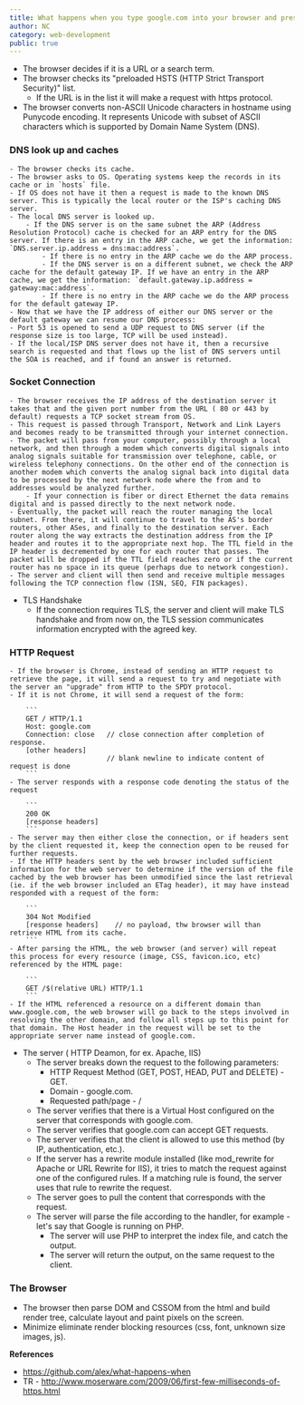 ```yaml
---
title: What happens when you type google.com into your browser and press enter?
author: NC
category: web-development
public: true
---
```


- The browser decides if it is a URL or a search term.
- The browser checks its "preloaded HSTS (HTTP Strict Transport Security)" list.
	- If the URL is in the list it will make a request with https protocol.
- The browser converts non-ASCII Unicode characters in hostname using Punycode encoding. It represents Unicode with subset of ASCII characters which is supported by Domain Name System (DNS).

### DNS look up and caches
	- The browser checks its cache.
	- The browser asks to OS. Operating systems keep the records in its cache or in `hosts` file.
	- If OS does not have it then a request is made to the known DNS server. This is typically the local router or the ISP's caching DNS server.
	- The local DNS server is looked up.
		- If the DNS server is on the same subnet the ARP (Address Resolution Protocol) cache is checked for an ARP entry for the DNS server. If there is an entry in the ARP cache, we get the information: `DNS.server.ip.address = dns:mac:address`.
			- If there is no entry in the ARP cache we do the ARP process.
			- If the DNS server is on a different subnet, we check the ARP cache for the default gateway IP. If we have an entry in the ARP cache, we get the information: `default.gateway.ip.address = gateway:mac:address`.
			- If there is no entry in the ARP cache we do the ARP process for the default gateway IP.
	- Now that we have the IP address of either our DNS server or the default gateway we can resume our DNS process:
	- Port 53 is opened to send a UDP request to DNS server (if the response size is too large, TCP will be used instead).
	- If the local/ISP DNS server does not have it, then a recursive search is requested and that flows up the list of DNS servers until the SOA is reached, and if found an answer is returned.

### Socket Connection

	- The browser receives the IP address of the destination server it takes that and the given port number from the URL ( 80 or 443 by default) requests a TCP socket stream from OS.
	- This request is passed through Transport, Network and Link Layers and becomes ready to be transmitted through your internet connection.
	- The packet will pass from your computer, possibly through a local network, and then through a modem which converts digital signals into analog signals suitable for transmission over telephone, cable, or wireless telephony connections. On the other end of the connection is another modem which converts the analog signal back into digital data to be processed by the next network node where the from and to addresses would be analyzed further.
		- If your connection is fiber or direct Ethernet the data remains digital and is passed directly to the next network node.
	- Eventually, the packet will reach the router managing the local subnet. From there, it will continue to travel to the AS's border routers, other ASes, and finally to the destination server. Each router along the way extracts the destination address from the IP header and routes it to the appropriate next hop. The TTL field in the IP header is decremented by one for each router that passes. The packet will be dropped if the TTL field reaches zero or if the current router has no space in its queue (perhaps due to network congestion).
	- The server and client will then send and receive multiple messages following the TCP connection flow (ISN, SEQ, FIN packages).
- TLS Handshake
	- If the connection requires TLS, the server and client will make TLS handshake and from now on, the TLS session communicates information encrypted with the agreed key.

### HTTP Request
	- If the browser is Chrome, instead of sending an HTTP request to retrieve the page, it will send a request to try and negotiate with the server an "upgrade" from HTTP to the SPDY protocol.
	- If it is not Chrome, it will send a request of the form:

		```
		GET / HTTP/1.1
		Host: google.com
		Connection: close   // close connection after completion of response.
		[other headers]
		                    // blank newline to indicate content of request is done
		```
	- The server responds with a response code denoting the status of the request

		```
		200 OK
		[response headers]
		```
	- The server may then either close the connection, or if headers sent by the client requested it, keep the connection open to be reused for further requests.
	- If the HTTP headers sent by the web browser included sufficient information for the web server to determine if the version of the file cached by the web browser has been unmodified since the last retrieval (ie. if the web browser included an ETag header), it may have instead responded with a request of the form:

		```
		304 Not Modified
		[response headers]    // no payload, thw browser will than retrieve HTML from its cache.
		```
	- After parsing the HTML, the web browser (and server) will repeat this process for every resource (image, CSS, favicon.ico, etc) referenced by the HTML page:

		```
		GET /$(relative URL) HTTP/1.1
		```
	- If the HTML referenced a resource on a different domain than www.google.com, the web browser will go back to the steps involved in resolving the other domain, and follow all steps up to this point for that domain. The Host header in the request will be set to the appropriate server name instead of google.com.

- The server ( HTTP Deamon, for ex. Apache, IIS)
	- The server breaks down the request to the following parameters:
		- HTTP Request Method (GET, POST, HEAD, PUT and DELETE) - GET.
		- Domain - google.com.
		- Requested path/page - /
	- The server verifies that there is a Virtual Host configured on the server that corresponds with google.com.
	- The server verifies that google.com can accept GET requests.
	- The server verifies that the client is allowed to use this method (by IP, authentication, etc.).
	- If the server has a rewrite module installed (like mod_rewrite for Apache or URL Rewrite for IIS), it tries to match the request against one of the configured rules. If a matching rule is found, the server uses that rule to rewrite the request.
	- The server goes to pull the content that corresponds with the request.
	- The server will parse the file according to the handler, for example - let's say that Google is running on PHP.
		- The server will use PHP to interpret the index file, and catch the output.
		- The server will return the output, on the same request to the client.

### The Browser

- The browser then parse DOM and CSSOM from the html and build render tree, calculate layout and paint pixels on the screen.
- Minimize eliminate render blocking resources (css, font, unknown size images, js).


**References**

- <https://github.com/alex/what-happens-when>
- TR - <http://www.moserware.com/2009/06/first-few-milliseconds-of-https.html>
